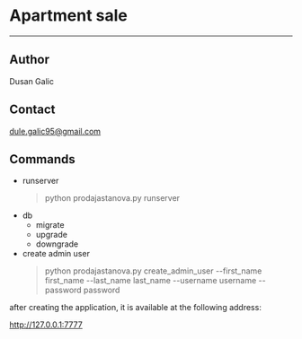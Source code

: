 # Apartment sale

---

## Author
Dusan Galic

## Contact
dule.galic95@gmail.com

## Commands
 * runserver 
   > python prodajastanova.py runserver
 * db
   * migrate
   * upgrade
   * downgrade
 * create admin user
   > python prodajastanova.py create_admin_user --first_name first_name 
   > --last_name last_name --username username  --password password

after creating the application, it is available at the following address:

http://127.0.0.1:7777

